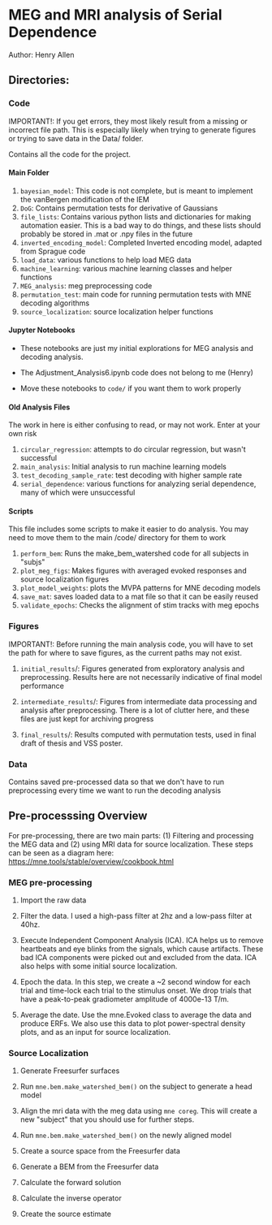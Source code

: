 # MEG and MRI analysis of Serial Dependence

Author: Henry Allen

## Directories:


### Code
IMPORTANT!: If you get errors, they most likely result from a missing or incorrect file path. This is especially likely when trying to generate figures or trying to save data in the Data/ folder.

Contains all the code for the project. 

#### Main Folder
1. `bayesian_model`: This code is not complete, but is meant to implement the vanBergen modification of the IEM
2. `DoG`: Contains permutation tests for derivative of Gaussians
3. `file_lists`: Contains various python lists and dictionaries for making automation easier. This is a bad way to do things, and these lists should probably be stored in .mat or .npy files in the future
4. `inverted_encoding_model`: Completed Inverted encoding model, adapted from Sprague code
5. `load_data`: various functions to help load MEG data
6. `machine_learning`: various machine learning classes and helper functions
7. `MEG_analysis`: meg preprocessing code
8. `permutation_test`: main code for running permutation tests with MNE decoding algorithms
9. `source_localization`: source localization helper functions

#### Jupyter Notebooks

- These notebooks are just my initial explorations for MEG analysis and decoding analysis.

- The Adjustment_Analysis6.ipynb code does not belong to me (Henry)

- Move these notebooks to `code/` if you want them to work properly

#### Old Analysis Files

The work in here is either confusing to read, or may not work. Enter at your own risk

1. `circular_regression`: attempts to do circular regression, but wasn't successful
2. `main_analysis`: Initial analysis to run machine learning models
3. `test_decoding_sample_rate`: test decoding with higher sample rate
4. `serial_dependence`: various functions for analyzing serial dependence, many of which were unsuccessful

#### Scripts

This file includes some scripts to make it easier to do analysis. You may need to move them to the main /code/ directory
for them to work

1. `perform_bem`: Runs the make_bem_watershed code for all subjects in "subjs"
2. `plot_meg_figs`: Makes figures with averaged evoked responses and source localization figures
3. `plot_model_weights`: plots the MVPA patterns for MNE decoding models
4. `save_mat`: saves loaded data to a mat file so that it can be easily reused
5. `validate_epochs`: Checks the alignment of stim tracks with meg epochs


### Figures

IMPORTANT!: Before running the main analysis code, you will have to set the path for where to save figures, as the current paths may not exist. 

1. `initial_results`/: Figures generated from exploratory analysis and preprocessing. Results here are not necessarily indicative of final model performance

2. `intermediate_results`/: Figures from intermediate data processing and analysis after preprocessing. There is a lot of clutter here, and these files are just kept for archiving progress

3. `final_results`/: Results computed with permutation tests, used in final draft of thesis and VSS poster.


### Data
Contains saved pre-processed data so that we don't have to run preprocessing every time we want to run the decoding analysis


## Pre-processsing Overview
For pre-processing, there are two main parts: (1) Filtering and processing the MEG data and (2) using MRI data for source localization. These steps can be seen as a diagram here:
https://mne.tools/stable/overview/cookbook.html

### MEG pre-processing
1. Import the raw data

2. Filter the data. I used a high-pass filter at 2hz and a low-pass filter at 40hz.

3. Execute Independent Component Analysis (ICA). ICA helps us to remove heartbeats and eye blinks from the signals, which cause artifacts. These bad ICA components were picked out and excluded from the data. ICA also helps with some initial source localization.

4. Epoch the data. In this step, we create a ~2 second window for each trial and time-lock each trial to the stimulus onset. We drop trials that have a peak-to-peak gradiometer amplitude of 4000e-13 T/m.

5. Average the date. Use the mne.Evoked class to average the data and produce ERFs. We also use this data to plot power-spectral density plots, and as an input for source localization.

### Source Localization
1. Generate Freesurfer surfaces

2.  Run `mne.bem.make_watershed_bem()` on the subject to generate a head model

2. Align the mri data with the meg data using `mne coreg`. This will create a new "subject" that you should use for further steps.

3. Run `mne.bem.make_watershed_bem()` on the newly aligned model

4. Create a source space from the Freesurfer data

5. Generate a BEM from the Freesurfer data

6. Calculate the forward solution

7. Calculate the inverse operator

8. Create the source estimate